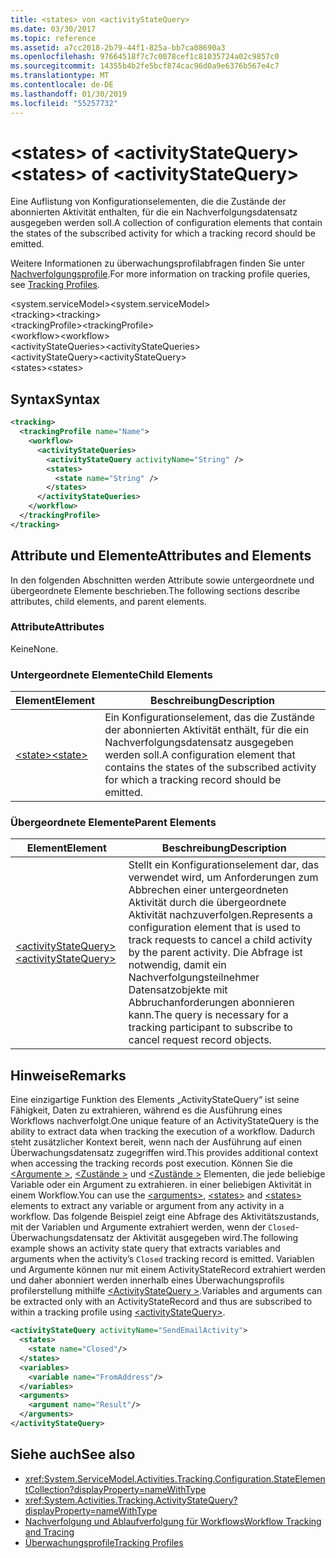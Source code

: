 ```yaml
---
title: <states> von <activityStateQuery>
ms.date: 03/30/2017
ms.topic: reference
ms.assetid: a7cc2018-2b79-44f1-825a-bb7ca08690a3
ms.openlocfilehash: 97664518f7c7c0078cef1c81035724a02c9857c0
ms.sourcegitcommit: 14355b4b2fe5bcf874cac96d0a9e6376b567e4c7
ms.translationtype: MT
ms.contentlocale: de-DE
ms.lasthandoff: 01/30/2019
ms.locfileid: "55257732"
---
```

# <a name="states-of-activitystatequery"></a><span data-ttu-id="e4ab3-102">\<states> of \<activityStateQuery></span><span class="sxs-lookup"><span data-stu-id="e4ab3-102">\<states> of \<activityStateQuery></span></span>
<span data-ttu-id="e4ab3-103">Eine Auflistung von Konfigurationselementen, die die Zustände der abonnierten Aktivität enthalten, für die ein Nachverfolgungsdatensatz ausgegeben werden soll.</span><span class="sxs-lookup"><span data-stu-id="e4ab3-103">A collection of configuration elements that contain the states of the subscribed activity for which a tracking record should be emitted.</span></span>  
  
 <span data-ttu-id="e4ab3-104">Weitere Informationen zu überwachungsprofilabfragen finden Sie unter [Nachverfolgungsprofile](../../../../../docs/framework/windows-workflow-foundation/tracking-profiles.md).</span><span class="sxs-lookup"><span data-stu-id="e4ab3-104">For more information on tracking profile queries, see [Tracking Profiles](../../../../../docs/framework/windows-workflow-foundation/tracking-profiles.md).</span></span>  
  
<span data-ttu-id="e4ab3-105">\<system.serviceModel></span><span class="sxs-lookup"><span data-stu-id="e4ab3-105">\<system.serviceModel></span></span>  
<span data-ttu-id="e4ab3-106">\<tracking></span><span class="sxs-lookup"><span data-stu-id="e4ab3-106">\<tracking></span></span>  
<span data-ttu-id="e4ab3-107">\<trackingProfile></span><span class="sxs-lookup"><span data-stu-id="e4ab3-107">\<trackingProfile></span></span>  
<span data-ttu-id="e4ab3-108">\<workflow></span><span class="sxs-lookup"><span data-stu-id="e4ab3-108">\<workflow></span></span>  
<span data-ttu-id="e4ab3-109">\<activityStateQueries></span><span class="sxs-lookup"><span data-stu-id="e4ab3-109">\<activityStateQueries></span></span>  
<span data-ttu-id="e4ab3-110">\<activityStateQuery></span><span class="sxs-lookup"><span data-stu-id="e4ab3-110">\<activityStateQuery></span></span>  
<span data-ttu-id="e4ab3-111">\<states></span><span class="sxs-lookup"><span data-stu-id="e4ab3-111">\<states></span></span>  
  
## <a name="syntax"></a><span data-ttu-id="e4ab3-112">Syntax</span><span class="sxs-lookup"><span data-stu-id="e4ab3-112">Syntax</span></span>  
  
```xml  
<tracking>
  <trackingProfile name="Name">
    <workflow>
      <activityStateQueries>
        <activityStateQuery activityName="String" />
        <states>
          <state name="String" />
        </states>
      </activityStateQueries>
    </workflow>
  </trackingProfile>
</tracking>  
```  
  
## <a name="attributes-and-elements"></a><span data-ttu-id="e4ab3-113">Attribute und Elemente</span><span class="sxs-lookup"><span data-stu-id="e4ab3-113">Attributes and Elements</span></span>  
 <span data-ttu-id="e4ab3-114">In den folgenden Abschnitten werden Attribute sowie untergeordnete und übergeordnete Elemente beschrieben.</span><span class="sxs-lookup"><span data-stu-id="e4ab3-114">The following sections describe attributes, child elements, and parent elements.</span></span>  
  
### <a name="attributes"></a><span data-ttu-id="e4ab3-115">Attribute</span><span class="sxs-lookup"><span data-stu-id="e4ab3-115">Attributes</span></span>  
 <span data-ttu-id="e4ab3-116">Keine</span><span class="sxs-lookup"><span data-stu-id="e4ab3-116">None.</span></span>  
  
### <a name="child-elements"></a><span data-ttu-id="e4ab3-117">Untergeordnete Elemente</span><span class="sxs-lookup"><span data-stu-id="e4ab3-117">Child Elements</span></span>  
  
|<span data-ttu-id="e4ab3-118">Element</span><span class="sxs-lookup"><span data-stu-id="e4ab3-118">Element</span></span>|<span data-ttu-id="e4ab3-119">Beschreibung</span><span class="sxs-lookup"><span data-stu-id="e4ab3-119">Description</span></span>|  
|-------------|-----------------|  
|[<span data-ttu-id="e4ab3-120">\<state></span><span class="sxs-lookup"><span data-stu-id="e4ab3-120">\<state></span></span>](../../../../../docs/framework/configure-apps/file-schema/windows-workflow-foundation/state-of-states.md)|<span data-ttu-id="e4ab3-121">Ein Konfigurationselement, das die Zustände der abonnierten Aktivität enthält, für die ein Nachverfolgungsdatensatz ausgegeben werden soll.</span><span class="sxs-lookup"><span data-stu-id="e4ab3-121">A configuration element that contains the states of the subscribed activity for which a tracking record should be emitted.</span></span>|  
  
### <a name="parent-elements"></a><span data-ttu-id="e4ab3-122">Übergeordnete Elemente</span><span class="sxs-lookup"><span data-stu-id="e4ab3-122">Parent Elements</span></span>  
  
|<span data-ttu-id="e4ab3-123">Element</span><span class="sxs-lookup"><span data-stu-id="e4ab3-123">Element</span></span>|<span data-ttu-id="e4ab3-124">Beschreibung</span><span class="sxs-lookup"><span data-stu-id="e4ab3-124">Description</span></span>|  
|-------------|-----------------|  
|[<span data-ttu-id="e4ab3-125">\<activityStateQuery></span><span class="sxs-lookup"><span data-stu-id="e4ab3-125">\<activityStateQuery></span></span>](../../../../../docs/framework/configure-apps/file-schema/windows-workflow-foundation/activitystatequery.md)|<span data-ttu-id="e4ab3-126">Stellt ein Konfigurationselement dar, das verwendet wird, um Anforderungen zum Abbrechen einer untergeordneten Aktivität durch die übergeordnete Aktivität nachzuverfolgen.</span><span class="sxs-lookup"><span data-stu-id="e4ab3-126">Represents a configuration element that is used to track requests to cancel a child activity by the parent activity.</span></span> <span data-ttu-id="e4ab3-127">Die Abfrage ist notwendig, damit ein Nachverfolgungsteilnehmer Datensatzobjekte mit Abbruchanforderungen abonnieren kann.</span><span class="sxs-lookup"><span data-stu-id="e4ab3-127">The query is necessary for a tracking participant to subscribe to cancel request record objects.</span></span>|  
  
## <a name="remarks"></a><span data-ttu-id="e4ab3-128">Hinweise</span><span class="sxs-lookup"><span data-stu-id="e4ab3-128">Remarks</span></span>  
 <span data-ttu-id="e4ab3-129">Eine einzigartige Funktion des Elements „ActivityStateQuery“ ist seine Fähigkeit, Daten zu extrahieren, während es die Ausführung eines Workflows nachverfolgt.</span><span class="sxs-lookup"><span data-stu-id="e4ab3-129">One unique feature of an ActivityStateQuery is the ability to extract data when tracking the execution of a workflow.</span></span> <span data-ttu-id="e4ab3-130">Dadurch steht zusätzlicher Kontext bereit, wenn nach der Ausführung auf einen Überwachungsdatensatz zugegriffen wird.</span><span class="sxs-lookup"><span data-stu-id="e4ab3-130">This provides additional context when accessing the tracking records post execution.</span></span> <span data-ttu-id="e4ab3-131">Können Sie die [ \<Argumente >](../../../../../docs/framework/configure-apps/file-schema/windows-workflow-foundation/arguments.md), [ \<Zustände >](../../../../../docs/framework/configure-apps/file-schema/windows-workflow-foundation/states.md) und [ \<Zustände >](../../../../../docs/framework/configure-apps/file-schema/windows-workflow-foundation/states.md) Elementen, die jede beliebige Variable oder ein Argument zu extrahieren. in einer beliebigen Aktivität in einem Workflow.</span><span class="sxs-lookup"><span data-stu-id="e4ab3-131">You can use the [\<arguments>](../../../../../docs/framework/configure-apps/file-schema/windows-workflow-foundation/arguments.md), [\<states>](../../../../../docs/framework/configure-apps/file-schema/windows-workflow-foundation/states.md) and [\<states>](../../../../../docs/framework/configure-apps/file-schema/windows-workflow-foundation/states.md) elements to extract any variable or argument from any activity in a workflow.</span></span> <span data-ttu-id="e4ab3-132">Das folgende Beispiel zeigt eine Abfrage des Aktivitätszustands, mit der Variablen und Argumente extrahiert werden, wenn der `Closed`-Überwachungsdatensatz der Aktivität ausgegeben wird.</span><span class="sxs-lookup"><span data-stu-id="e4ab3-132">The following example shows an activity state query that extracts variables and arguments when the activity’s `Closed` tracking record is emitted.</span></span> <span data-ttu-id="e4ab3-133">Variablen und Argumente können nur mit einem ActivityStateRecord extrahiert werden und daher abonniert werden innerhalb eines Überwachungsprofils profilerstellung mithilfe [ \<ActivityStateQuery >](../../../../../docs/framework/configure-apps/file-schema/windows-workflow-foundation/activitystatequery.md).</span><span class="sxs-lookup"><span data-stu-id="e4ab3-133">Variables and arguments can be extracted only with an ActivityStateRecord and thus are subscribed to within a tracking profile using [\<activityStateQuery>](../../../../../docs/framework/configure-apps/file-schema/windows-workflow-foundation/activitystatequery.md).</span></span>  
  
```xml  
<activityStateQuery activityName="SendEmailActivity">  
  <states>  
    <state name="Closed"/>  
  </states>  
  <variables>  
    <variable name="FromAddress"/>  
  </variables>  
  <arguments>  
    <argument name="Result"/>  
  </arguments>  
</activityStateQuery>  
```  
  
## <a name="see-also"></a><span data-ttu-id="e4ab3-134">Siehe auch</span><span class="sxs-lookup"><span data-stu-id="e4ab3-134">See also</span></span>
- <xref:System.ServiceModel.Activities.Tracking.Configuration.StateElementCollection?displayProperty=nameWithType>
- <xref:System.Activities.Tracking.ActivityStateQuery?displayProperty=nameWithType>
- [<span data-ttu-id="e4ab3-135">Nachverfolgung und Ablaufverfolgung für Workflows</span><span class="sxs-lookup"><span data-stu-id="e4ab3-135">Workflow Tracking and Tracing</span></span>](../../../../../docs/framework/windows-workflow-foundation/workflow-tracking-and-tracing.md)
- [<span data-ttu-id="e4ab3-136">Überwachungsprofile</span><span class="sxs-lookup"><span data-stu-id="e4ab3-136">Tracking Profiles</span></span>](../../../../../docs/framework/windows-workflow-foundation/tracking-profiles.md)
